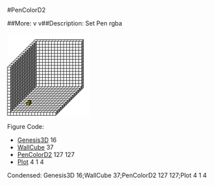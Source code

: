 #PenColorD2

##More: v v##Description: Set Pen rgba <v1> <v2>

![](PenColorD2.png)

Figure Code:
- [Genesis3D](Genesis3D.md) 16
- [WallCube](WallCube.md) 37
- [PenColorD2](PenColorD2.md) 127 127
- [Plot](Plot.md) 4 1 4

Condensed: Genesis3D 16;WallCube 37;PenColorD2 127 127;Plot 4 1 4

